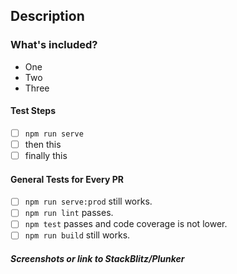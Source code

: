 ## Description
<!-- Talk about the great work you've done! -->

### What's included?
<!-- List features included in this PR -->
- One
- Two
- Three

#### Test Steps
<!-- Add instructions on how to test your changes -->
- [ ] `npm run serve`
- [ ] then this
- [ ] finally this

#### General Tests for Every PR

- [ ] `npm run serve:prod` still works.
- [ ] `npm run lint` passes.
- [ ] `npm test` passes and code coverage is not lower.
- [ ] `npm run build` still works.

##### Screenshots or link to StackBlitz/Plunker
